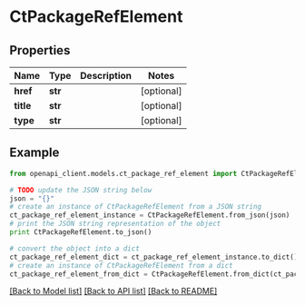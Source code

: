 # CtPackageRefElement


## Properties
Name | Type | Description | Notes
------------ | ------------- | ------------- | -------------
**href** | **str** |  | [optional] 
**title** | **str** |  | [optional] 
**type** | **str** |  | [optional] 

## Example

```python
from openapi_client.models.ct_package_ref_element import CtPackageRefElement

# TODO update the JSON string below
json = "{}"
# create an instance of CtPackageRefElement from a JSON string
ct_package_ref_element_instance = CtPackageRefElement.from_json(json)
# print the JSON string representation of the object
print CtPackageRefElement.to_json()

# convert the object into a dict
ct_package_ref_element_dict = ct_package_ref_element_instance.to_dict()
# create an instance of CtPackageRefElement from a dict
ct_package_ref_element_from_dict = CtPackageRefElement.from_dict(ct_package_ref_element_dict)
```
[[Back to Model list]](../README.md#documentation-for-models) [[Back to API list]](../README.md#documentation-for-api-endpoints) [[Back to README]](../README.md)


